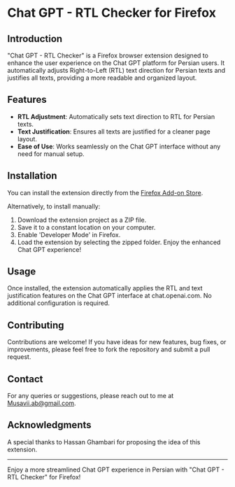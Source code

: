 # Chat GPT - RTL Checker for Firefox

## Introduction
"Chat GPT - RTL Checker" is a Firefox browser extension designed to enhance the user experience on the Chat GPT platform for Persian users. It automatically adjusts Right-to-Left (RTL) text direction for Persian texts and justifies all texts, providing a more readable and organized layout.

## Features
- **RTL Adjustment**: Automatically sets text direction to RTL for Persian texts.
- **Text Justification**: Ensures all texts are justified for a cleaner page layout.
- **Ease of Use**: Works seamlessly on the Chat GPT interface without any need for manual setup.

## Installation
You can install the extension directly from the [Firefox Add-on Store](https://addons.mozilla.org/en-US/firefox/addon/chatgpt-rtlchecker/).

Alternatively, to install manually:
1. Download the extension project as a ZIP file.
2. Save it to a constant location on your computer.
3. Enable 'Developer Mode' in Firefox.
4. Load the extension by selecting the zipped folder.
Enjoy the enhanced Chat GPT experience!

## Usage
Once installed, the extension automatically applies the RTL and text justification features on the Chat GPT interface at chat.openai.com. No additional configuration is required.

## Contributing
Contributions are welcome! If you have ideas for new features, bug fixes, or improvements, please feel free to fork the repository and submit a pull request.

## Contact
For any queries or suggestions, please reach out to me at Musavii.ab@gmail.com.

## Acknowledgments
A special thanks to Hassan Ghambari for proposing the idea of this extension.

---

Enjoy a more streamlined Chat GPT experience in Persian with "Chat GPT - RTL Checker" for Firefox!
